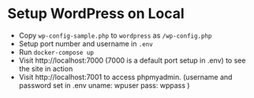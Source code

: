 # Setup WordPress on Local

- Copy `wp-config-sample.php` to `wordpress` as `/wp-config.php`
- Setup port number and username in `.env`
- Run `docker-compose up`
- Visit http://localhost:7000 (7000 is a default port setup in .env) to see the site in action
- Visit http://localhost:7001 to access phpmyadmin. (username and password set in .env uname: wpuser pass: wppass )